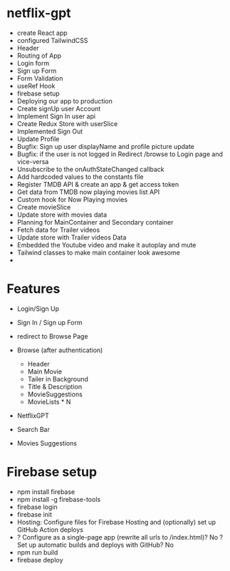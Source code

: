  # netflix-gpt

 - create React app
 - configured TailwindCSS
 - Header
 - Routing of App
 - Login form
 - Sign up Form
 - Form Validation
 - useRef Hook
 - firebase setup
 - Deploying our app to production
 - Create signUp user Account
 - Implement Sign In user api
 - Create Redux Store with userSlice
 - Implemented Sign Out
 - Update Profile
 - Bugfix: Sign up user displayName and profile picture update
 - Bugfix: if the user is not logged in Redirect /browse to Login page and vice-versa
 - Unsubscribe to the onAuthStateChanged callback
 -  Add hardcoded values to the constants file
 - Register TMDB API & create an app & get access token
 - Get data from TMDB now playing movies list API
 - Custom hook for Now Playing movies
 - Create movieSlice
 - Update store with movies data
 - Planning for MainContainer and Secondary container 
 - Fetch data for Trailer videos
 - Update store with Trailer videos Data
 - Embedded the Youtube video and make it autoplay and mute
 - Tailwind classes to make main container look awesome
 -  

# Features 
- Login/Sign Up
 - Sign In / Sign up Form
 - redirect to Browse Page
- Browse (after authentication)
   - Header
   - Main Movie
    - Tailer in Background
    - Title & Description 
    - MovieSuggestions
     - MovieLists * N

- NetflixGPT
 - Search Bar
 - Movies Suggestions     



# Firebase setup

- npm install firebase
- npm install -g firebase-tools
- firebase login
- firebase init 
 -  Hosting: Configure files
    for Firebase Hosting and (optionally) set up GitHub Action deploys
 -  ? Configure as a single-page app (rewrite all urls to /index.html)? No
    ? Set up automatic builds and deploys with GitHub? No
- npm run build    
- firebase deploy